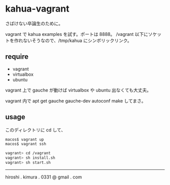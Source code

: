 # kahua-vagrant

さばけない卒論生のために。

vagrant で kahua examples を試す。ポートは 8888。
/vagrant 以下にソケットを作れないそうなので、/tmp/kahua にシンボリックリンク。

## require

* vagrant
* virtualbox
* ubuntu

vagrant 上で gauche が動けば virtualbox や ubuntu 出なくても大丈夫。

vagrant 内で apt get gauche gauche-dev autoconf make してまさ。

## usage

このディレクトリに cd して、

```sh
macos$ vagrant up
macos$ vagrant ssh

vagrant> cd /vagrant
vagrant> sh install.sh
vagrant> sh start.sh
```

---
hiroshi . kimura . 0331 @ gmail . com




